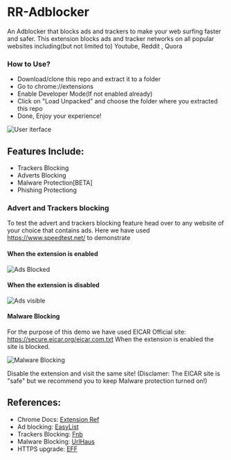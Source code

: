 # RR-Adblocker
An Adblocker that blocks ads and trackers to make your web surfing faster and safer.
This extension blocks ads and tracker networks on all popular websites including(but not limited to) Youtube, Reddit , Quora
### How to Use?
- Download/clone this repo and extract it to a folder
- Go to chrome://extensions
- Enable Developer Mode(If not enabled already)
- Click on "Load Unpacked" and choose the folder where you extracted this repo
- Done, Enjoy your experience!

![User iterface](https://github.com/Rutuj-Runwal/RR-Adblocker/blob/main/Demos/1.png)

## Features Include:
- Trackers Blocking
- Adverts Blocking
- Malware Protection[BETA]
- Phishing Protectiong


### Advert and Trackers blocking

To test the advert and trackers blocking feature head over to any website of your choice that contains ads.
Here we have used https://www.speedtest.net/ to demonstrate

#### When the extension is enabled
![Ads Blocked](https://raw.githubusercontent.com/Rutuj-Runwal/RR-Adblocker/main/Demos/3.png)

#### When the extension is disabled
![Ads visible](https://raw.githubusercontent.com/Rutuj-Runwal/RR-Adblocker/main/Demos/7.png)

#### Malware Blocking

For the purpose of this demo we have used EICAR Official site: https://secure.eicar.org/eicar.com.txt
When the extension is enabled the site is blocked. 

![Malware Blocking](https://raw.githubusercontent.com/Rutuj-Runwal/RR-Adblocker/main/Demos/5.png)

Disable the extension and visit the same site! (Disclamer: The EICAR site is "safe" but we recommend you to keep Malware protection turned on!)


## References:
- Chrome Docs: [Extension Ref](https://developer.chrome.com/docs/extensions/reference/declarativeNetRequest/)
- Ad blocking: [EasyList](https://easylist.to/)
- Trackers Blocking: [Fnb](https://secure.fanboy.co.nz/)
- Malware Blocking: [UrlHaus](https://gitlab.com/curben/urlhaus-filter)
- HTTPS upgrade: [EFF](https://github.com/EFForg/https-everywhere/tree/master/docs)
